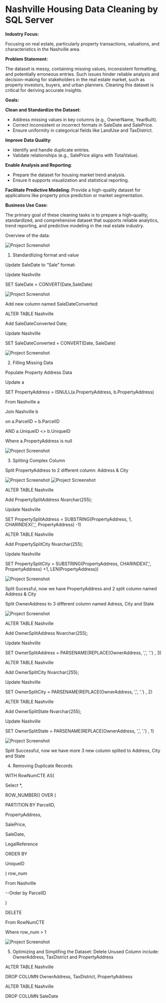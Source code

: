 # Nashville Housing Data Cleaning by SQL Server

**Industry Focus:**

Focusing on real estate, particularly property transactions, valuations, and characteristics in the Nashville area.

**Problem Statement:**

The dataset is messy, containing missing values, inconsistent formatting, and potentially erroneous entries. Such issues hinder reliable analysis and decision-making for stakeholders in the real estate market, such as property investors, buyers, and urban planners. Cleaning this dataset is critical for deriving accurate insights.

**Goals:**

**Clean and Standardize the Dataset**:
  - Address missing values in key columns (e.g., OwnerName, YearBuilt).
  - Correct inconsistent or incorrect formats in SaleDate and SalePrice.
  - Ensure uniformity in categorical fields like LandUse and TaxDistrict.

**Improve Data Quality**:
  - Identify and handle duplicate entries.
  - Validate relationships (e.g., SalePrice aligns with TotalValue).

**Enable Analysis and Reporting**:
  - Prepare the dataset for housing market trend analysis.
  - Ensure it supports visualization and statistical reporting.

**Facilitate Predictive Modeling**: Provide a high-quality dataset for applications like property price prediction or market segmentation.

**Business Use Case:**

The primary goal of these cleaning tasks is to prepare a high-quality, standardized, and comprehensive dataset that supports reliable analytics, trend reporting, and predictive modeling in the real estate industry.

Overview of the data:

![Project Screenshot](1.png)

1. Standardlizing format and value

Update SaleDate to “Sale” format:

Update Nashville

SET SaleDate = CONVERT(Date,SaleDate)

![Project Screenshot](2.png)

Add new column named SaleDateConverted:

ALTER TABLE Nashville

Add SaleDateConverted Date;

Update Nashville

SET SaleDateConverted = CONVERT(Date, SaleDate)

![Project Screenshot](3.png)

2. Filling Missing Data

Populate Property Address Data

Update a

SET PropertyAddress = ISNULL(a.PropertyAddress, b.PropertyAddress)

From Nashville a

Join Nashville b

on a.ParcelID = b.ParcelID

AND a.UniqueID <> b.UniqueID

Where a.PropertyAddress is null

![Project Screenshot](4.png)

3. Spliting Complex Column

Split PropertyAddress to 2 different column: Address & City

![Project Screenshot](6.png)
![Project Screenshot](7.png)

ALTER TABLE Nashville

Add PropertySplitAddress Nvarchar(255);

Update Nashville

SET PropertySplitAddress = SUBSTRING(PropertyAddress, 1, CHARINDEX(',', PropertyAddress) -1)

ALTER TABLE Nashville

Add PropertySplitCity Nvarchar(255);

Update Nashville

SET PropertySplitCity = SUBSTRING(PropertyAddress, CHARINDEX(',', PropertyAddress) +1, LEN(PropertyAddress))

![Project Screenshot](8.png)

Split Sucessful, now we have PropertyAddress and 2 split column named Address & City

Split OwnerAddress to 3 different column named Adress, City and State

![Project Screenshot](10.png)

ALTER TABLE Nashville

Add OwnerSplitAddress Nvarchar(255);

Update Nashville

SET OwnerSplitAddress = PARSENAME(REPLACE(OwnerAddress, ',', '.') , 3)

ALTER TABLE Nashville

Add OwnerSplitCity Nvarchar(255);

Update Nashville

SET OwnerSplitCity = PARSENAME(REPLACE(OwnerAddress, ',', '.') , 2)

ALTER TABLE Nashville

Add OwnerSplitState Nvarchar(255);

Update Nashville

SET OwnerSplitState = PARSENAME(REPLACE(OwnerAddress, ',', '.') , 1)

![Project Screenshot](11.png)

Split Successful, now we have more 3 new column splited to Address, City and State

4. Removing Duplicate Records

WITH RowNumCTE AS(

Select \*,

ROW_NUMBER() OVER (

PARTITION BY ParcelID,

PropertyAddress,

SalePrice,

SaleDate,

LegalReference

ORDER BY

UniqueID

) row_num

From Nashville

\--Order by ParcelID

)

DELETE

From RowNumCTE

Where row_num > 1

![Project Screenshot](12.png)

5. Optimizing and Simplifing the Dataset: Delete Unused Column include: OwnerAddress, TaxDistrict and PropertyAddress

ALTER TABLE Nashville

DROP COLUMN OwnerAddress, TaxDistrict, PropertyAddress

ALTER TABLE Nashville

DROP COLUMN SaleDate
